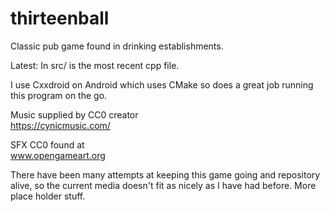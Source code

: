 # thirteenball
Classic pub game found in drinking establishments.

Latest:
In src/ is the most recent cpp file.

I use Cxxdroid on Android which uses CMake so does a great job running this program on the go.

Music supplied by CC0 creator<br>
https://cynicmusic.com/

SFX CC0 found at<br>
www.opengameart.org

There have been many attempts at keeping this game going and repository alive, so the current media doesn't fit as nicely as I have had before. More place holder stuff.
